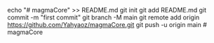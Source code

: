 echo "# magmaCore" >> README.md
git init
git add README.md
git commit -m "first commit"
git branch -M main
git remote add origin https://github.com/Yahyaoz/magmaCore.git
git push -u origin main #   m a g m a C o r e  
 